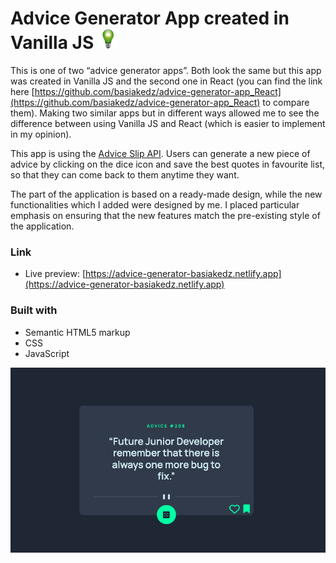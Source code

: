 # Advice Generator App created in Vanilla JS ![Green Light Bulb](/images/favicon-32x32.png)

This is one of two “advice generator apps”. Both look the same but this app was created in Vanilla JS and the second one in React (you can find the link here [https://github.com/basiakedz/advice-generator-app_React](https://github.com/basiakedz/advice-generator-app_React) to compare them). Making two similar apps but in different ways allowed me to see the difference between using Vanilla JS and React (which is easier to implement in my opinion).

This app is using the [Advice Slip API](https://api.adviceslip.com).
Users can generate a new piece of advice by clicking on the dice icon and save the best quotes in favourite list, so that they can come back to them anytime they want.

The part of the application is based on a ready-made design, while the new functionalities which I added were designed by me. I placed particular emphasis on ensuring that the new features match the pre-existing style of the application. 

### Link

- Live preview: [https://advice-generator-basiakedz.netlify.app](https://advice-generator-basiakedz.netlify.app)

### Built with

- Semantic HTML5 markup
- CSS
- JavaScript

![App Screenshot](./images/app-screenshot.png)
